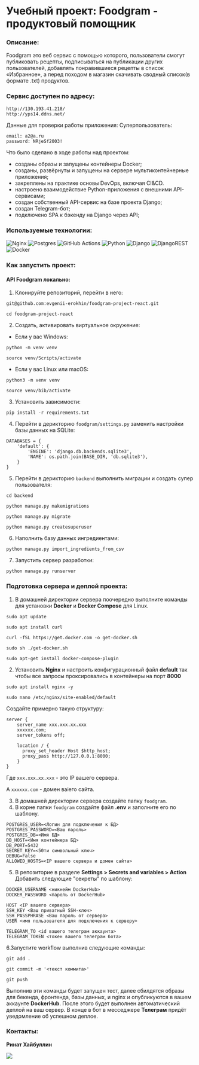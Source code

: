 # Учебный проект: Foodgram - продуктовый помощник
### Описание:
Foodgram это веб сервис с помощью которого, пользователи смогут публиковать рецепты, подписываться на публикации других пользователей, добавлять понравившиеся рецепты в список «Избранное», а перед походом в магазин скачивать сводный список(в формате .txt) продуктов.

### Сервис доступен по адресу:
```
http://130.193.41.218/
http://yps14.ddns.net/
```

Данные для проверки работы приложения:
Суперпользователь:
```
email: a2@a.ru
password: NRjeSf2003!
```

Что было сделано в ходе работы над проектом:
* созданы образы и запущены контейнеры Docker;
* созданы, развёрнуты и запущены на сервере мультиконтейнерные приложения;
* закреплены на практике основы DevOps, включая CI&CD.
* настроено взаимодействие Python-приложения с внешними API-сервисами;
* создан собственный API-сервис на базе проекта Django;
* создан Telegram-бот;
* подключено SPA к бэкенду на Django через API;
### Используемые технологии:
![Nginx](https://img.shields.io/badge/nginx-%23009639.svg?style=for-the-badge&logo=nginx&logoColor=white)
![Postgres](https://img.shields.io/badge/postgres-%23316192.svg?style=for-the-badge&logo=postgresql&logoColor=white)
![GitHub Actions](https://img.shields.io/badge/github%20actions-%232671E5.svg?style=for-the-badge&logo=githubactions&logoColor=white)
![Python](https://img.shields.io/badge/python-3670A0?style=for-the-badge&logo=python&logoColor=ffdd54)
![Django](https://img.shields.io/badge/django-%23092E20.svg?style=for-the-badge&logo=django&logoColor=white)
![DjangoREST](https://img.shields.io/badge/DJANGO-REST-ff1709?style=for-the-badge&logo=django&logoColor=white&color=ff1709&labelColor=gray)
![Docker](https://img.shields.io/badge/docker-%230db7ed.svg?style=for-the-badge&logo=docker&logoColor=white)
### Как запустить проект:
#### API Foodgram локально:
1. Клонируйте репозиторий, перейти в него:
```
git@github.com:evgenii-erokhin/foodgram-project-react.git
```
```
cd foodgram-project-react
```
2. Cоздать, активировать виртуальное окружение:

* Если у вас Windows:
```
python -m venv venv
```
```
source venv/Scripts/activate
```
* Если у вас Linux или macOS:
```
python3 -m venv venv
```
```
source venv/bib/activate
```
3. Установить зависимости:
```
pip install -r requirements.txt
```
4. Перейти в дерикторию `foodgram/settings.py` заменить настройки базы данных на SQLite:
```
DATABASES = {
    'default': {
        'ENGINE': 'django.db.backends.sqlite3',
        'NAME': os.path.join(BASE_DIR, 'db.sqlite3'),
    }
}
```

5. Перейти в дерикторию `backend` выполнить миграции и создать супер пользователя:
```
cd backend
```
```
python manage.py makemigrations
```
```
python manage.py migrate
```
```
python manage.py createsuperuser
```
6. Наполнить базу данных ингредиентами:
```
python manage.py import_ingredients_from_csv
```
7. Запустить сервер разработки:
```
python manage.py runserver
```
### Подготовка сервера и деплой проекта:
1. В домашней директории сервера поочередно выполните команды для установки **Docker** и **Docker Compose** для Linux.
```
sudo apt update
```
```
sudo apt install curl
```
```
curl -fSL https://get.docker.com -o get-docker.sh
```
```
sudo sh ./get-docker.sh
```
```
sudo apt-get install docker-compose-plugin 
```
2. Установить **Nginx** и настроить конфигурационный файл **default** так чтобы все запросы проксировались в контейнеры на порт **8000**
```
sudo apt install nginx -y 
```
```
sudo nano /etc/nginx/site-enabled/default
```
Создайте примерно такую структуру:
```
server {
    server_name xxx.xxx.xx.xxx 
    xxxxxx.com;
    server_tokens off;

    location / {
      proxy_set_header Host $http_host;
      proxy_pass http://127.0.0.1:8000;
    }
}

```
Где `ххх.ххх.хх.ххх` - это IP вашего сервера.

А `хххххх.com` - домен ваiего сайта.

3. В домашней директории сервера создайте папку `foodgram`.
4. В корне папки `foodgram` создайте файл **.env** и заполните его по шаблону.
```
POSTGRES_USER=<Логин для подключения к БД>
POSTGRES_PASSWORD=<Ваш пароль>
POSTGRES_DB=<Имя БД>
DB_HOST=<Имя контейнера БД>
DB_PORT=5432
SECRET_KEY=<50ти символьный ключ>
DEBUG=False
ALLOWED_HOSTS=<IP вашего сервера и домен сайта>
```
5. В репозиторие в разделе **Settings > Secrets and variables > Action** Добавить следующие "секреты" по шаблону:
```
DOCKER_USERNAME <никнейм DockerHub>
DOCKER_PASSWORD <пароль от DockerHub>

HOST <IP вашего сервера>
SSH_KEY <Ваш приватный SSH-ключ>
SSH_PASSPHRASE <Ваш пароль от сервера>
USER <имя пользователя для подключения к серверу>

TELEGRAM_TO <id вашего телеграм аккаунта>
TELEGRAM_TOKEN <токен вашего телеграм бота>
``` 
6.Запустите workflow выполнив следующие команды:
```
git add .
```
```
git commit -m '<текст коммита>'
```
```
git push
```
Выполнив эти команды будет запущен тест, далее сбилдятся образы для бекенда, фронтенда, базы данных, и nginx и опубликуются в вашем аккаунте **DockerHub**. После этого будет выполнен автоматический деплой на ваш сервер. В конце в бот в месседжере **Телеграм** придёт уведомление об успешном деплое. 

### Контакты:
**Ринат Хайбуллин**
<br>

<a href="https://t.me/hayrinat" target="_blank">
<img src=https://img.shields.io/badge/Telegram-2CA5E0?style=for-the-badge&logo=telegram&logoColor=white />
</a>